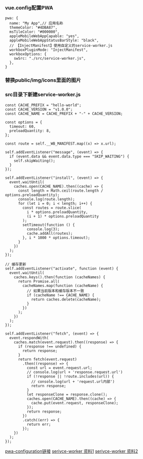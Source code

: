 ### vue.config配置PWA
```
pwa: {
  name: "My App",// 应用名称
  themeColor: "#4DBA87",
  msTileColor: "#000000",
  appleMobileWebAppCapable: "yes",
  appleMobileWebAppStatusBarStyle: "black",
  // 【InjectManifest】使用自定义的service-worker.js
  workboxPluginMode: "InjectManifest",
  workboxOptions: {
    swSrc: "./src/service-worker.js",
  },
}
```

### 替换public/img/icons里面的图片

### src目录下新建service-worker.js

```
const CACHE_PREFIX = "hello-world";
const CACHE_VERSION = "v1.0.0";
const CACHE_NAME = CACHE_PREFIX + "-" + CACHE_VERSION;

const options = {
  timeout: 60,
  preloadQuantity: 8,
};

const route = self.__WB_MANIFEST.map((x) => x.url);

self.addEventListener("message", (event) => {
  if (event.data && event.data.type === "SKIP_WAITING") {
    self.skipWaiting();
  }
});

self.addEventListener("install", (event) => {
  event.waitUntil(
    caches.open(CACHE_NAME).then((cache) => {
      const length = Math.ceil(route.length / options.preloadQuantity);
      console.log(route.length);
      for (let i = 0; i < length; i++) {
        const routes = route.slice(
          i * options.preloadQuantity,
          (i + 1) * options.preloadQuantity
        );
        setTimeout(function () {
          console.log(3);
          cache.addAll(routes);
        }, i * 1000 * options.timeout);
      }
    })
  );
});

// 缓存更新
self.addEventListener("activate", function (event) {
  event.waitUntil(
    caches.keys().then(function (cacheNames) {
      return Promise.all(
        cacheNames.map(function (cacheName) {
          // 如果当前版本和缓存版本不一致
          if (cacheName !== CACHE_NAME) {
            return caches.delete(cacheName);
          }
        })
      );
    })
  );
});

self.addEventListener("fetch", (event) => {
  event.respondWith(
    caches.match(event.request).then((response) => {
      if (response !== undefined) {
        return response;
      }
      return fetch(event.request)
        .then((response) => {
          const url = event.request.url;
          // console.log(url + 'response.request.url')
          if (!response || !route.includes(url)) {
            // console.log(url + 'request.url内部')
            return response;
          }
          let responseClone = response.clone();
          caches.open(CACHE_NAME).then((cache) => {
            cache.put(event.request, responseClone);
          });
          return response;
        })
        .catch((err) => {
          return err;
        });
    })
  );
});

```

[pwa-configuration链接](https://cli.vuejs.org/core-plugins/pwa.html#example-configuration)
[serivce-worker 资料1](https://developer.chrome.com/docs/devtools/progressive-web-apps/?utm_source=devtools#opaque-responses)
[serivce-worker 资料2](https://developer.chrome.com/docs/devtools/progressive-web-apps/?utm_source=devtools#opaque-responses)